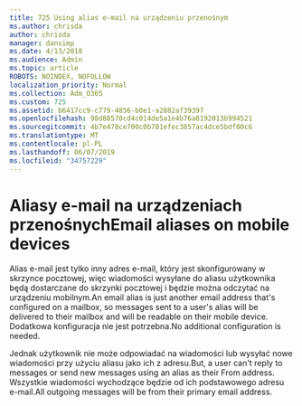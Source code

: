 ```yaml
---
title: 725 Using alias e-mail na urządzeniu przenośnym
ms.author: chrisda
author: chrisda
manager: dansimp
ms.date: 4/13/2018
ms.audience: Admin
ms.topic: article
ROBOTS: NOINDEX, NOFOLLOW
localization_priority: Normal
ms.collection: Adm_O365
ms.custom: 725
ms.assetid: b6417cc9-c779-4856-b0e1-a2882af39397
ms.openlocfilehash: 98d88570cd4c014de5a1e4b76a8192013b994521
ms.sourcegitcommit: 4b7e478ce700c0b781efec3857ac4dce5bdf00c6
ms.translationtype: MT
ms.contentlocale: pl-PL
ms.lasthandoff: 06/07/2019
ms.locfileid: "34757229"
---
```

# <a name="email-aliases-on-mobile-devices"></a><span data-ttu-id="81e01-102">Aliasy e-mail na urządzeniach przenośnych</span><span class="sxs-lookup"><span data-stu-id="81e01-102">Email aliases on mobile devices</span></span>

<span data-ttu-id="81e01-103">Alias e-mail jest tylko inny adres e-mail, który jest skonfigurowany w skrzynce pocztowej, więc wiadomości wysyłane do aliasu użytkownika będą dostarczane do skrzynki pocztowej i będzie można odczytać na urządzeniu mobilnym.</span><span class="sxs-lookup"><span data-stu-id="81e01-103">An email alias is just another email address that's configured on a mailbox, so messages sent to a user's alias will be delivered to their mailbox and will be readable on their mobile device.</span></span> <span data-ttu-id="81e01-104">Dodatkowa konfiguracja nie jest potrzebna.</span><span class="sxs-lookup"><span data-stu-id="81e01-104">No additional configuration is needed.</span></span>

<span data-ttu-id="81e01-105">Jednak użytkownik nie może odpowiadać na wiadomości lub wysyłać nowe wiadomości przy użyciu aliasu jako ich z adresu.</span><span class="sxs-lookup"><span data-stu-id="81e01-105">But, a user can't reply to messages or send new messages using an alias as their From address.</span></span> <span data-ttu-id="81e01-106">Wszystkie wiadomości wychodzące będzie od ich podstawowego adresu e-mail.</span><span class="sxs-lookup"><span data-stu-id="81e01-106">All outgoing messages will be from their primary email address.</span></span>
